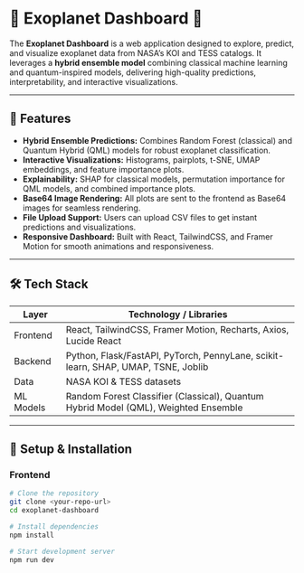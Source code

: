 # 🌌 Exoplanet Dashboard 🚀

The **Exoplanet Dashboard** is a web application designed to explore, predict, and visualize exoplanet data from NASA’s KOI and TESS catalogs. It leverages a **hybrid ensemble model** combining classical machine learning and quantum-inspired models, delivering high-quality predictions, interpretability, and interactive visualizations.

---

## 📌 Features

- **Hybrid Ensemble Predictions:** Combines Random Forest (classical) and Quantum Hybrid (QML) models for robust exoplanet classification.
- **Interactive Visualizations:** Histograms, pairplots, t-SNE, UMAP embeddings, and feature importance plots.
- **Explainability:** SHAP for classical models, permutation importance for QML models, and combined importance plots.
- **Base64 Image Rendering:** All plots are sent to the frontend as Base64 images for seamless rendering.
- **File Upload Support:** Users can upload CSV files to get instant predictions and visualizations.
- **Responsive Dashboard:** Built with React, TailwindCSS, and Framer Motion for smooth animations and responsiveness.

---

## 🛠 Tech Stack

| Layer       | Technology / Libraries |
|------------|-----------------------|
| Frontend   | React, TailwindCSS, Framer Motion, Recharts, Axios, Lucide React |
| Backend    | Python, Flask/FastAPI, PyTorch, PennyLane, scikit-learn, SHAP, UMAP, TSNE, Joblib |
| Data       | NASA KOI & TESS datasets |
| ML Models  | Random Forest Classifier (Classical), Quantum Hybrid Model (QML), Weighted Ensemble |

---

## 🔧 Setup & Installation

### Frontend

```bash
# Clone the repository
git clone <your-repo-url>
cd exoplanet-dashboard

# Install dependencies
npm install

# Start development server
npm run dev
